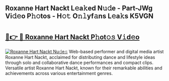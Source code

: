 ## Roxanne Hart Nackt L𝚎a𝚔ed N𝚞𝚍e - Part-JWg Vi𝚍𝚎o P𝚑𝚘tos - H𝚘𝚝 O𝚗𝚕yf𝚊ns L𝚎a𝚔s K5VGN

# <h2><a href="http://kf2tdwf.oniu.top/?m=Roxanne+Hart+Nackt">🔗👉 🔴 Roxanne Hart Nackt P𝚑ot𝚘𝚜 V𝚒d𝚎o</a></h2>

[![Roxanne Hart Nackt Nu𝚍e𝚜](https://i.imgur.com/0qMVB7G.gif)](http://kf2tdwf.oniu.top/?m=Roxanne+Hart+Nackt)
Web-based performer and digital media artist Roxanne Hart Nackt, acclaimed for distributing dance and lifestyle ideas through solo and collaborative dance performances and compact clips. Versatile artist Roxanne Hart Nackt, known for their remarkable abilities and achievements across various entertainment genres.  
